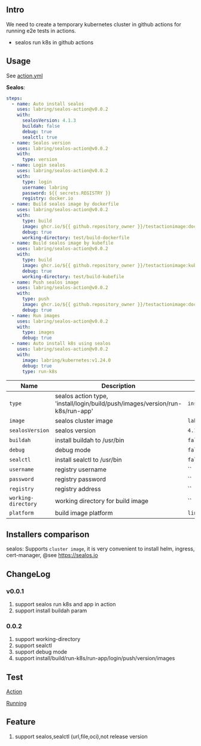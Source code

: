 ## Intro

We need to create a temporary kubernetes cluster in github actions for running e2e tests in actions.

- sealos run k8s in github actions

## Usage

See [action.yml](action.yml)

**Sealos**:

```yaml
steps:
  - name: Auto install sealos
    uses: labring/sealos-action@v0.0.2
    with:
      sealosVersion: 4.1.3
      buildah: false
      debug: true
      sealctl: true
  - name: Sealos version
    uses: labring/sealos-action@v0.0.2
    with:
      type: version
  - name: Login sealos
    uses: labring/sealos-action@v0.0.2
    with:
      type: login
      username: labring
      password: ${{ secrets.REGISTRY }}
      registry: docker.io
  - name: Build sealos image by dockerfile
    uses: labring/sealos-action@v0.0.2
    with:
      type: build
      image: ghcr.io/${{ github.repository_owner }}/testactionimage:dockerfile
      debug: true
      working-directory: test/build-dockerfile
  - name: Build sealos image by kubefile
    uses: labring/sealos-action@v0.0.2
    with:
      type: build
      image: ghcr.io/${{ github.repository_owner }}/testactionimage:kubefile
      debug: true
      working-directory: test/build-kubefile
  - name: Push sealos image
    uses: labring/sealos-action@v0.0.2
    with:
      type: push
      image: ghcr.io/${{ github.repository_owner }}/testactionimage:dockerfile
      debug: true
  - name: Run images
    uses: labring/sealos-action@v0.0.2
    with:
      type: images
      debug: true
  - name: Auto install k8s using sealos
    uses: labring/sealos-action@v0.0.2
    with:
      image: labring/kubernetes:v1.24.0
      debug: true
      type: run-k8s

```

| Name | Description                                                                   | Default                      |
| --- |-------------------------------------------------------------------------------|------------------------------|
 | `type` | sealos action type, 'install/login/build/push/images/version/run-k8s/run-app' | `install` |
| `image` | sealos cluster image                                                          | `labring/kubernetes:v1.24.0` |
| `sealosVersion` | sealos version                                                                | `4.1.3`                      |
| `buildah` | install buildah to /usr/bin                                                   | `false`                      |
| `debug` | debug mode                                                                    | `false`                      |
| `sealctl` | install sealctl  to /usr/bin                                                  | `false`                      | 
| `username` | registry username                                                             | ``                    |
| `password` | registry password                                                             | ``                    |
| `registry` | registry address                                                              | ``                    |
| `working-directory` | working directory for build image                                            | ``                    |
| `platform` | build image platform                                                          | `linux/amd64`                    |

## Installers comparison

sealos:  Supports `cluster image`, it is very convenient to install helm, ingress, cert-manager, @see https://sealos.io

## ChangeLog

### v0.0.1

1. support sealos run k8s and app in action
2. support install buildah param

### 0.0.2
1. support working-directory
2. support sealctl
3. support debug mode
4. support install/build/run-k8s/run-app/login/push/version/images

## Test

[Action](https://github.com/labring/cluster-image/blob/main/.github/workflows/autobuild-testsealos.yml)

[Running](https://github.com/labring/cluster-image/actions/runs/3361452446)

## Feature

1. support sealos,sealctl (url,file,oci),not release version
